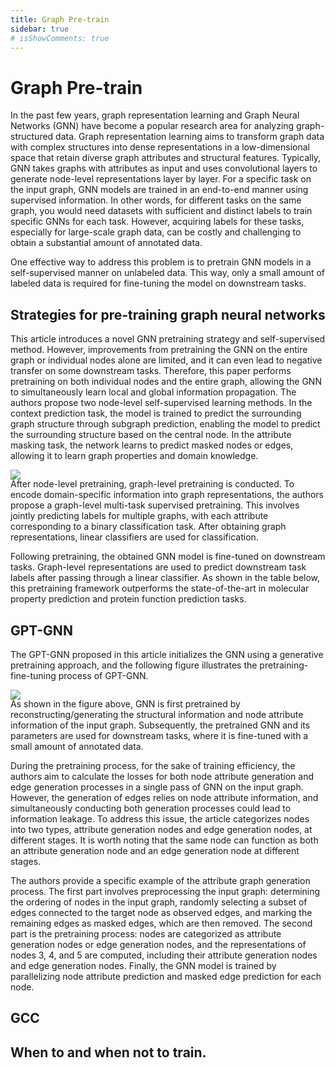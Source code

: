 ```yaml
---
title: Graph Pre-train
sidebar: true
# isShowComments: true
---
```

# Graph Pre-train
<ClientOnly>
<title-pv/>
</ClientOnly>


In the past few years, graph representation learning and Graph Neural Networks (GNN) have become a popular research area for analyzing graph-structured data. Graph representation learning aims to transform graph data with complex structures into dense representations in a low-dimensional space that retain diverse graph attributes and structural features. Typically, GNN takes graphs with attributes as input and uses convolutional layers to generate node-level representations layer by layer. For a specific task on the input graph, GNN models are trained in an end-to-end manner using supervised information. In other words, for different tasks on the same graph, you would need datasets with sufficient and distinct labels to train specific GNNs for each task. However, acquiring labels for these tasks, especially for large-scale graph data, can be costly and challenging to obtain a substantial amount of annotated data.

One effective way to address this problem is to pretrain GNN models in a self-supervised manner on unlabeled data. This way, only a small amount of labeled data is required for fine-tuning the model on downstream tasks.

## Strategies for pre-training graph neural networks

This article introduces a novel GNN pretraining strategy and self-supervised method. However, improvements from pretraining the GNN on the entire graph or individual nodes alone are limited, and it can even lead to negative transfer on some downstream tasks. Therefore, this paper performs pretraining on both individual nodes and the entire graph, allowing the GNN to simultaneously learn local and global information propagation. The authors propose two node-level self-supervised learning methods. In the context prediction task, the model is trained to predict the surrounding graph structure through subgraph prediction, enabling the model to predict the surrounding structure based on the central node. In the attribute masking task, the network learns to predict masked nodes or edges, allowing it to learn graph properties and domain knowledge.

<img src="/img/pretrain-1.png" style="margin-bottom: -20px;">

After node-level pretraining, graph-level pretraining is conducted. To encode domain-specific information into graph representations, the authors propose a graph-level multi-task supervised pretraining. This involves jointly predicting labels for multiple graphs, with each attribute corresponding to a binary classification task. After obtaining graph representations, linear classifiers are used for classification.

Following pretraining, the obtained GNN model is fine-tuned on downstream tasks. Graph-level representations are used to predict downstream task labels after passing through a linear classifier. As shown in the table below, this pretraining framework outperforms the state-of-the-art in molecular property prediction and protein function prediction tasks.

## GPT-GNN

The GPT-GNN proposed in this article initializes the GNN using a generative pretraining approach, and the following figure illustrates the pretraining-fine-tuning process of GPT-GNN.

<img src="/img/pretrain-2.png" style="margin-bottom: -20px;">

As shown in the figure above, GNN is first pretrained by reconstructing/generating the structural information and node attribute information of the input graph. Subsequently, the pretrained GNN and its parameters are used for downstream tasks, where it is fine-tuned with a small amount of annotated data.

During the pretraining process, for the sake of training efficiency, the authors aim to calculate the losses for both node attribute generation and edge generation processes in a single pass of GNN on the input graph. However, the generation of edges relies on node attribute information, and simultaneously conducting both generation processes could lead to information leakage. To address this issue, the article categorizes nodes into two types, attribute generation nodes and edge generation nodes, at different stages. It is worth noting that the same node can function as both an attribute generation node and an edge generation node at different stages.

The authors provide a specific example of the attribute graph generation process. The first part involves preprocessing the input graph: determining the ordering of nodes in the input graph, randomly selecting a subset of edges connected to the target node as observed edges, and marking the remaining edges as masked edges, which are then removed. The second part is the pretraining process: nodes are categorized as attribute generation nodes or edge generation nodes, and the representations of nodes 3, 4, and 5 are computed, including their attribute generation nodes and edge generation nodes. Finally, the GNN model is trained by parallelizing node attribute prediction and masked edge prediction for each node.

## GCC


## When to and when not to train.


<ClientOnly>
  <leave/>
</ClientOnly/>